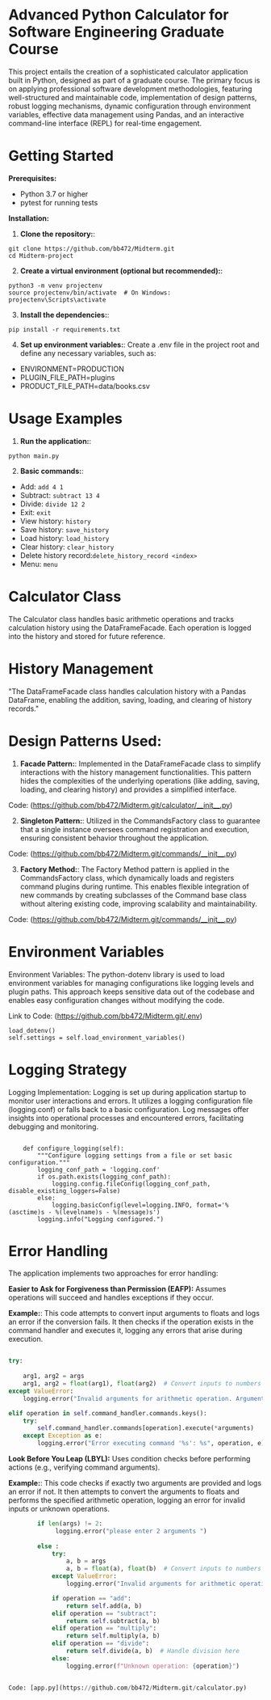 # Advanced Python Calculator for Software Engineering Graduate Course

This project entails the creation of a sophisticated calculator application built in Python, designed as part of a graduate course. The primary focus is on applying professional software development methodologies, featuring well-structured and maintainable code, implementation of design patterns, robust logging mechanisms, dynamic configuration through environment variables, effective data management using Pandas, and an interactive command-line interface (REPL) for real-time engagement.


# Getting Started

**Prerequisites:**
- Python 3.7 or higher
- pytest for running tests


**Installation:**

1. **Clone the repository:**:
```
git clone https://github.com/bb472/Midterm.git
cd Midterm-project
```
2. **Create a virtual environment (optional but recommended):**:
```
python3 -m venv projectenv
source projectenv/bin/activate  # On Windows: projectenv\Scripts\activate
```

3. **Install the dependencies:**:
```
pip install -r requirements.txt

```

4. **Set up environment variables:**: Create a .env file in the project root and define any necessary variables, such as:

- ENVIRONMENT=PRODUCTION
- PLUGIN_FILE_PATH=plugins
- PRODUCT_FILE_PATH=data/books.csv

# Usage Examples

1. **Run the application:**:

```
python main.py

```


2. **Basic commands:**:
- Add: ``` add 4 1 ```
- Subtract: ``` subtract 13 4 ```
- Divide: ``` divide 12 2 ```
- Exit: ``` exit ```
- View history: ``` history ```
- Save history: ``` save_history ```
- Load history: ``` load_history ```
- Clear history: ``` clear_history ```
- Delete history record:``` delete_history_record <index> ```
- Menu: ``` menu ```


# Calculator Class

The Calculator class handles basic arithmetic operations and tracks calculation history using the DataFrameFacade. Each operation is logged into the history and stored for future reference.

# History Management

"The DataFrameFacade class handles calculation history with a Pandas DataFrame, enabling the addition, saving, loading, and clearing of history records."


# Design Patterns Used:
1. **Facade Pattern:**: Implemented in the DataFrameFacade class to simplify interactions with the history management functionalities. This pattern hides the complexities of the underlying operations (like adding, saving, loading, and clearing history) and provides a simplified interface.

Code: (https://github.com/bb472/Midterm.git/calculator/__init__.py)

2. **Singleton Pattern:**: Utilized in the CommandsFactory class to guarantee that a single instance oversees command registration and execution, ensuring consistent behavior throughout the application.

Code: (https://github.com/bb472/Midterm.git/commands/__init__.py)

3. **Factory Method:**: The Factory Method pattern is applied in the CommandsFactory class, which dynamically loads and registers command plugins during runtime. This enables flexible integration of new commands by creating subclasses of the Command base class without altering existing code, improving scalability and maintainability.

Code: (https://github.com/bb472/Midterm.git/commands/__init__.py)


# Environment Variables

Environment Variables: The python-dotenv library is used to load environment variables for managing configurations like logging levels and plugin paths. This approach keeps sensitive data out of the codebase and enables easy configuration changes without modifying the code.

Link to Code: (https://github.com/bb472/Midterm.git/.env)

```
load_dotenv()
self.settings = self.load_environment_variables()

```

# Logging Strategy
Logging Implementation: Logging is set up during application startup to monitor user interactions and errors. It utilizes a logging configuration file (logging.conf) or falls back to a basic configuration. Log messages offer insights into operational processes and encountered errors, facilitating debugging and monitoring.

```

    def configure_logging(self):
        """Configure logging settings from a file or set basic configuration."""
        logging_conf_path = 'logging.conf'
        if os.path.exists(logging_conf_path):
            logging.config.fileConfig(logging_conf_path, disable_existing_loggers=False)
        else:
            logging.basicConfig(level=logging.INFO, format='%(asctime)s - %(levelname)s - %(message)s')
        logging.info("Logging configured.")

```
# Error Handling
The application implements two approaches for error handling:

**Easier to Ask for Forgiveness than Permission (EAFP):** Assumes operations will succeed and handles exceptions if they occur.

**Example:**: This code attempts to convert input arguments to floats and logs an error if the conversion fails. It then checks if the operation exists in the command handler and executes it, logging any errors that arise during execution.


```python

try:
          
    arg1, arg2 = args
    arg1, arg2 = float(arg1), float(arg2)  # Convert inputs to numbers
except ValueError:
    logging.error("Invalid arguments for arithmetic operation. Arguments must be numbers.")

elif operation in self.command_handler.commands.keys():
    try:
        self.command_handler.commands[operation].execute(*arguments)
    except Exception as e:
        logging.error("Error executing command '%s': %s", operation, e)

```

**Look Before You Leap (LBYL):** Uses condition checks before performing actions (e.g., verifying command arguments).

**Example:**: This code checks if exactly two arguments are provided and logs an error if not. It then attempts to convert the arguments to floats and performs the specified arithmetic operation, logging an error for invalid inputs or unknown operations.

```python
        if len(args) != 2:
             logging.error("please enter 2 arguments ")
             
        else : 
            try:
                a, b = args
                a, b = float(a), float(b)  # Convert inputs to numbers
            except ValueError:
                logging.error("Invalid arguments for arithmetic operation. Arguments must be numbers.")

            if operation == "add":
                return self.add(a, b)
            elif operation == "subtract":
                return self.subtract(a, b)
            elif operation == "multiply":
                return self.multiply(a, b)
            elif operation == "divide":
                return self.divide(a, b)  # Handle division here
            else:
                logging.error(f"Unknown operation: {operation}")


Code: [app.py](https://github.com/bb472/Midterm.git/calculator.py)

```

